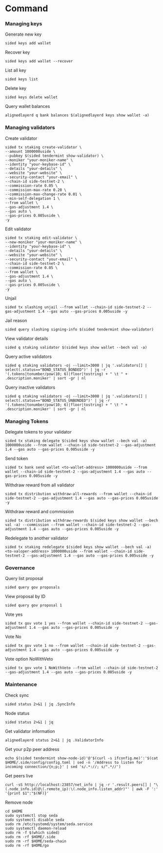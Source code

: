# Command

### Managing keys

Generate new key

```
sided keys add wallet

```

Recover key

```
sided keys add wallet --recover

```

List all key

```
sided keys list

```

Delete key

```
sided keys delete wallet
```

Query wallet balances

```
alignedlayerd q bank balances $(alignedlayerd keys show wallet -a)
```

### Managing validators

Create validator

```
sided tx staking create-validator \
--amount 1000000uside \
--pubkey $(sided tendermint show-validator) \
--moniker "your-moniker-name" \
--identity "your-keybase-id" \
--details "your-details" \
--website "your-website" \
--security-contact "your-email" \
--chain-id side-testnet-2 \
--commission-rate 0.05 \
--commission-max-rate 0.20 \
--commission-max-change-rate 0.01 \
--min-self-delegation 1 \
--from wallet \
--gas-adjustment 1.4 \
--gas auto \
--gas-prices 0.005uside \
-y
```

Edit validator

```
sided tx staking edit-validator \
--new-moniker "your-moniker-name" \
--identity "your-keybase-id" \
--details "your-details" \
--website "your-website" \
--security-contact "your-email" \
--chain-id side-testnet-2 \
--commission-rate 0.05 \
--from wallet \
--gas-adjustment 1.4 \
--gas auto \
--gas-prices 0.005uside \
-y
```

Unjail

```
sided tx slashing unjail --from wallet --chain-id side-testnet-2 --gas-adjustment 1.4 --gas auto --gas-prices 0.005uside -y

```

Jail reason

```
sided query slashing signing-info $(sided tendermint show-validator)
```

View validator details

```
sided q staking validator $(sided keys show wallet --bech val -a)

```

Query active validators

```
sided q staking validators -oj --limit=3000 | jq '.validators[] | select(.status=="BOND_STATUS_BONDED")' | jq -r '(.tokens|tonumber/pow(10; 6)|floor|tostring) + " \t " + .description.moniker' | sort -gr | nl
```

Query inactive validators

```
sided q staking validators -oj --limit=3000 | jq '.validators[] | select(.status=="BOND_STATUS_UNBONDED")' | jq -r '(.tokens|tonumber/pow(10; 6)|floor|tostring) + " \t " + .description.moniker' | sort -gr | nl
```

### Managing Tokens

Delegate tokens to your validator

```
sided tx staking delegate $(sided keys show wallet --bech val -a) 1000000uside --from wallet --chain-id side-testnet-2 --gas-adjustment 1.4 --gas auto --gas-prices 0.005uside -y
```

Send token

```
sided tx bank send wallet <to-wallet-address> 1000000uside --from wallet --chain-id side-testnet-2 --gas-adjustment 1.4 --gas auto --gas-prices 0.005uside -y
```

Withdraw reward from all validator

```
sided tx distribution withdraw-all-rewards --from wallet --chain-id side-testnet-2 --gas-adjustment 1.4 --gas auto --gas-prices 0.005uside -y
```

Withdraw reward and commission

```
sided tx distribution withdraw-rewards $(sided keys show wallet --bech val -a) --commission --from wallet --chain-id side-testnet-2 --gas-adjustment 1.4 --gas auto --gas-prices 0.005uside -y
```

Redelegate to another validator

```
sided tx staking redelegate $(sided keys show wallet --bech val -a) <to-valoper-address> 1000000uside --from wallet --chain-id side-testnet-2 --gas-adjustment 1.4 --gas auto --gas-prices 0.005uside -y
```

### Governance

Query list proposal

```
sided query gov proposals
```

View proposal by ID

```
sided query gov proposal 1
```

Vote yes

```
sided tx gov vote 1 yes --from wallet --chain-id side-testnet-2 --gas-adjustment 1.4 --gas auto --gas-prices 0.005uside -y
```

Vote No

```
sided tx gov vote 1 no --from wallet --chain-id side-testnet-2 --gas-adjustment 1.4 --gas auto --gas-prices 0.005uside -y
```

Vote option NoWithVeto

```
sided tx gov vote 1 NoWithVeto --from wallet --chain-id side-testnet-2 --gas-adjustment 1.4 --gas auto --gas-prices 0.005uside -y
```

### Maintenance

Check sync

```
sided status 2>&1 | jq .SyncInfo
```

Node status

```
sided status 2>&1 | jq
```

Get validator information

```
alignedlayerd status 2>&1 | jq .ValidatorInfo
```

Get your p2p peer address

```
echo $(sided tendermint show-node-id)'@'$(curl -s ifconfig.me)':'$(cat $HOME/.side/config/config.toml | sed -n '/Address to listen for incoming connection/{n;p;}' | sed 's/.*://; s/".*//')
```

Get peers live

```
curl -sS http://localhost:23857/net_info | jq -r '.result.peers[] | "\(.node_info.id)@\(.remote_ip):\(.node_info.listen_addr)"' | awk -F ':' '{print $1":"$(NF)}'
```

Remove node

```
cd $HOME
sudo systemctl stop seda
sudo systemctl disable seda
sudo rm /etc/systemd/system/seda.service
sudo systemctl daemon-reload
sudo rm -f $(which sided)
sudo rm -rf $HOME/.side
sudo rm -rf $HOME/seda-chain
sudo rm -rf $HOME/go
```
